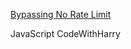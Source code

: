 [Bypassing No Rate Limit](https://4bdoz.medium.com/trick-to-bypass-rate-limit-of-password-reset-functionality-a9923d3d7c4b)

JavaScript CodeWithHarry
